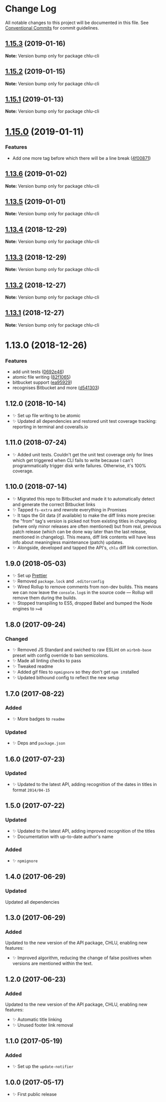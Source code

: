 # Change Log

All notable changes to this project will be documented in this file.
See [Conventional Commits](https://conventionalcommits.org) for commit guidelines.

## [1.15.3](https://bitbucket.org/codsen/codsen/src/master/packages/chlu-cli/compare/chlu-cli@1.15.2...chlu-cli@1.15.3) (2019-01-16)

**Note:** Version bump only for package chlu-cli





## [1.15.2](https://bitbucket.org/codsen/codsen/src/master/packages/chlu-cli/compare/chlu-cli@1.15.1...chlu-cli@1.15.2) (2019-01-15)

**Note:** Version bump only for package chlu-cli

## [1.15.1](https://bitbucket.org/codsen/codsen/src/master/packages/chlu-cli/compare/chlu-cli@1.15.0...chlu-cli@1.15.1) (2019-01-13)

**Note:** Version bump only for package chlu-cli

# [1.15.0](https://bitbucket.org/codsen/codsen/src/master/packages/chlu-cli/compare/chlu-cli@1.13.6...chlu-cli@1.15.0) (2019-01-11)

### Features

- Add one more tag before which there will be a line break ([4f00871](https://bitbucket.org/codsen/codsen/src/master/packages/chlu-cli/commits/4f00871))

## [1.13.6](https://bitbucket.org/codsen/codsen/src/master/packages/chlu-cli/compare/chlu-cli@1.13.5...chlu-cli@1.13.6) (2019-01-02)

**Note:** Version bump only for package chlu-cli

## [1.13.5](https://bitbucket.org/codsen/codsen/src/master/packages/chlu-cli/compare/chlu-cli@1.13.4...chlu-cli@1.13.5) (2019-01-01)

**Note:** Version bump only for package chlu-cli

## [1.13.4](https://bitbucket.org/codsen/codsen/src/master/packages/chlu-cli/compare/chlu-cli@1.13.3...chlu-cli@1.13.4) (2018-12-29)

**Note:** Version bump only for package chlu-cli

## [1.13.3](https://bitbucket.org/codsen/codsen/src/master/packages/chlu-cli/compare/chlu-cli@1.13.2...chlu-cli@1.13.3) (2018-12-29)

**Note:** Version bump only for package chlu-cli

## [1.13.2](https://bitbucket.org/codsen/codsen/src/master/packages/chlu-cli/compare/chlu-cli@1.13.1...chlu-cli@1.13.2) (2018-12-27)

**Note:** Version bump only for package chlu-cli

## [1.13.1](https://bitbucket.org/codsen/codsen/src/master/packages/chlu-cli/compare/chlu-cli@1.13.0...chlu-cli@1.13.1) (2018-12-27)

**Note:** Version bump only for package chlu-cli

# 1.13.0 (2018-12-26)

### Features

- add unit tests ([0692e46](https://bitbucket.org/codsen/codsen/src/master/packages/chlu-cli/commits/0692e46))
- atomic file writing ([82f1065](https://bitbucket.org/codsen/codsen/src/master/packages/chlu-cli/commits/82f1065))
- bitbucket support ([ea95929](https://bitbucket.org/codsen/codsen/src/master/packages/chlu-cli/commits/ea95929))
- recognises Bitbucket and more ([d541303](https://bitbucket.org/codsen/codsen/src/master/packages/chlu-cli/commits/d541303))

## 1.12.0 (2018-10-14)

- ✨ Set up file writing to be atomic
- ✨ Updated all dependencies and restored unit test coverage tracking: reporting in terminal and coveralls.io

## 1.11.0 (2018-07-24)

- ✨ Added unit tests. Couldn't get the unit test coverage only for lines which get triggered when CLI fails to write because I can't programmatically trigger disk write failures. Otherwise, it's 100% coverage.

## 1.10.0 (2018-07-14)

- ✨ Migrated this repo to Bitbucket and made it to automatically detect and generate the correct Bitbucket links
- ✨ Tapped `fs-extra` and rewrote everything in Promises
- ✨ It taps the Git data (if available) to make the diff links more precise: the "from" tag's version is picked not from existing titles in changelog (where only minor releases are often mentioned) but from real, previous patch release (which can be done way later than the last release, mentioned in changelog). This means, diff link contents will have less info about meaningless maintenance (patch) updates.
- ✨ Alongside, developed and tapped the API's, `chlu` diff link correction.

## 1.9.0 (2018-05-03)

- ✨ Set up [Prettier](https://prettier.io)
- ✨ Removed `package.lock` and `.editorconfig`
- ✨ Wired Rollup to remove comments from non-dev builds. This means we can now leave the `console.log`s in the source code — Rollup will remove them during the builds.
- ✨ Stopped transpiling to ES5, dropped Babel and bumped the Node engines to `>=8`

## 1.8.0 (2017-09-24)

### Changed

- ✨ Removed JS Standard and swiched to raw ESLint on `airbnb-base` preset with config override to ban semicolons.
- ✨ Made all linting checks to pass
- ✨ Tweaked readme
- ✨ Added gif files to `npmignore` so they don't get `npm i`nstalled
- ✨ Updated bithound config to reflect the new setup

## 1.7.0 (2017-08-22)

### Added

- ✨ More badges to `readme`

### Updated

- ✨ Deps and `package.json`

## 1.6.0 (2017-07-23)

### Updated

- ✨ Updated to the latest API, adding recognition of the dates in titles in format `2014/04-15`

## 1.5.0 (2017-07-22)

### Updated

- ✨ Updated to the latest API, adding improved recognition of the titles
- ✨ Documentation with up-to-date author's name

### Added

- ✨ `npmignore`

## 1.4.0 (2017-06-29)

### Updated

Updated all dependencies

## 1.3.0 (2017-06-29)

### Added

Updated to the new version of the API package, CHLU, enabling new features:

- ✨ Improved algorithm, reducing the change of false positives when versions are mentioned within the text.

## 1.2.0 (2017-06-23)

### Added

Updated to the new version of the API package, CHLU, enabling new features:

- ✨ Automatic title linking
- ✨ Unused footer link removal

## 1.1.0 (2017-05-19)

### Added

- ✨ Set up the `update-notifier`

## 1.0.0 (2017-05-17)

- ✨ First public release
